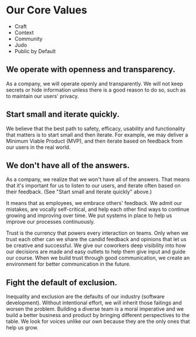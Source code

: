 # Our Core Values

* Craft
* Context
* Community
* Judo
* Public by Default

## We operate with openness and transparency.

As a company, we will operate openly and transparently. We will not keep secrets or hide information unless there is a good reason to do so, such as to maintain our users' privacy.

## Start small and iterate quickly.

We believe that the best path to safety, efficacy, usability and functionality that matters is to start small and then iterate. For example, we may deliver a Minimum Viable Product \(MVP\), and then iterate based on feedback from our users in the real world.

## We don't have all of the answers.

As a company, we realize that we won't have all of the answers. That means that it's important for us to listen to our users, and iterate often based on their feedback. \(See "Start small and iterate quickly" above.\)

It means that as employees, we embrace others' feedback. We admit our mistakes, are vocally self-critical, and help each other find ways to continue growing and improving over time. We put systems in place to help us improve our processes continuously.

Trust is the currency that powers every interaction on teams. Only when we trust each other can we share the candid feedback and opinions that let us be creative and successful. We give our coworkers deep visibility into how our decisions are made and easy outlets to help them give input and guide our course. When we build trust through good communication, we create an environment for better communication in the future.

## Fight the default of exclusion.

Inequality and exclusion are the defaults of our industry \(software development\). Without intentional effort, we will inherit those failings and worsen the problem. Building a diverse team is a moral imperative and we build a better business and product by bringing different perspectives to the table. We look for voices unlike our own because they are the only ones that help us grow.

